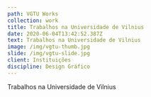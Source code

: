 ```yaml
---
path: VGTU Works
collection: work
title: Trabalhos na Universidade de Vilnius
date: 2020-06-04T13:42:52.387Z
text: Trabalhos na Universidade de Vilnius
image: /img/vgtu-thumb.jpg
slide: /img/vgtu-slide.jpg
client: Instituições
discipline: Design Gráfico
---
```

Trabalhos na Universidade de Vilnius